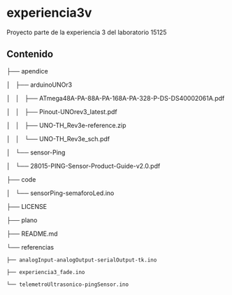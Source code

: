 # experiencia3v
Proyecto parte de la experiencia 3 del laboratorio 15125

## Contenido
├── apendice

│   ├── arduinoUNOr3

│   │   ├── ATmega48A-PA-88A-PA-168A-PA-328-P-DS-DS40002061A.pdf

│   │   ├── Pinout-UNOrev3_latest.pdf

│   │   ├── UNO-TH_Rev3e-reference.zip

│   │   └── UNO-TH_Rev3e_sch.pdf

│   └── sensor-Ping

│       └── 28015-PING-Sensor-Product-Guide-v2.0.pdf

├── code

│   └── sensorPing-semaforoLed.ino

├── LICENSE

├── plano

├── README.md

└── referencias

    ├── analogInput-analogOutput-serialOutput-tk.ino

    ├── experiencia3_fade.ino

    └── telemetroUltrasonico-pingSensor.ino

